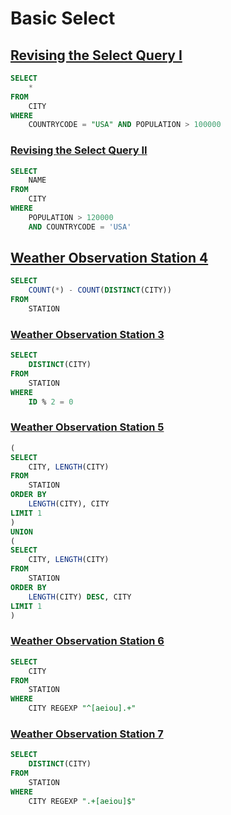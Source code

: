 # Basic Select

## [Revising the Select Query I](https://www.hackerrank.com/challenges/revising-the-select-query/problem?isFullScreen=true)

```sql
SELECT
    *
FROM
    CITY
WHERE
    COUNTRYCODE = "USA" AND POPULATION > 100000
```

### [Revising the Select Query II](https://www.hackerrank.com/challenges/revising-the-select-query-2/problem?isFullScreen=true)

```sql
SELECT
    NAME
FROM 
    CITY
WHERE
    POPULATION > 120000 
    AND COUNTRYCODE = 'USA'

```

## [Weather Observation Station 4](https://www.hackerrank.com/challenges/weather-observation-station-4/problem?isFullScreen=true)
```sql
SELECT 
    COUNT(*) - COUNT(DISTINCT(CITY))
FROM
    STATION
```
### [Weather Observation Station 3](https://www.hackerrank.com/challenges/weather-observation-station-3/problem?isFullScreen=true)

```sql
SELECT
    DISTINCT(CITY)
FROM 
    STATION
WHERE 
    ID % 2 = 0
```

### [Weather Observation Station 5](https://www.hackerrank.com/challenges/weather-observation-station-5/problem?isFullScreen=true&h_r=next-challenge&h_v=zen)

```sql
(
SELECT
    CITY, LENGTH(CITY)
FROM
    STATION
ORDER BY
    LENGTH(CITY), CITY
LIMIT 1
)
UNION
(
SELECT
    CITY, LENGTH(CITY)
FROM
    STATION
ORDER BY
    LENGTH(CITY) DESC, CITY
LIMIT 1
)
```

### [Weather Observation Station 6](https://www.hackerrank.com/challenges/weather-observation-station-6/problem?isFullScreen=true&h_r=next-challenge&h_v=zen&h_r=next-challenge&h_v=zen)

```sql
SELECT
    CITY
FROM
    STATION
WHERE
    CITY REGEXP "^[aeiou].+"
```

### [Weather Observation Station 7](https://www.hackerrank.com/challenges/weather-observation-station-7/problem?isFullScreen=true&h_r=next-challenge&h_v=zen&h_r=next-challenge&h_v=zen&h_r=next-challenge&h_v=zen)

```sql
SELECT
    DISTINCT(CITY)
FROM   
    STATION
WHERE  
    CITY REGEXP ".+[aeiou]$"
```